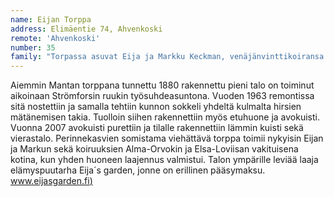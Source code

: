 ```yaml
---
name: Eijan Torppa
address: Elimäentie 74, Ahvenkoski
remote: 'Ahvenkoski'
number: 35
family: "Torpassa asuvat Eija ja Markku Keckman, venäjänvinttikoiransa Alma-Orvokin ja kooikerhondjen (lintukoira) Elsa-Loviisan kanssa.\n– Neljän vuoden ajan etsin Porvoosta vanhaa hirsitaloa, jota olisi voinut kunnostaa, mutta sellaista ei löytynyt, Eija sanoo. Sitten kävin vuonna 2005 kuvauskeikalla Ruotsinpyhtään Marinkylässä ja sain vihjeen tästä torpasta. Kohtalo puuttui peliin ja vähän ajan päästä sain tilaisuuden ostaa tämän ihanan torpan.\nTalvella talossa on peruslämmitys päällä. Pariskunta asuu silloin Loviisassa, mutta silloin tällöin myös torpassa. Kesällä 2017 taloa laajennetaan, siihen lisätään makuuhuone.\nEijan rakkain harrastus on myös hänen työnsä, elämyspuutarha ja pieni kauppa torpan yhteydessä. Matkailu kiinnostaa sekä Eijaa että Markkua, ennen pariskunta liikkui moottoripyörällä, nyt Europpaa kierretään avo-autolla."
---
```

Aiemmin Mantan torppana tunnettu 1880 rakennettu pieni talo on toiminut aikoinaan Strömforsin ruukin työsuhdeasuntona. Vuoden 1963 remontissa sitä nostettiin ja samalla tehtiin kunnon sokkeli yhdeltä kulmalta hirsien mätänemisen takia. Tuolloin siihen rakennettiin myös etuhuone ja avokuisti. Vuonna 2007 avokuisti purettiin ja tilalle rakennettiin lämmin kuisti sekä vierastalo. Perinnekasvien somistama viehättävä torppa toimii nykyisin Eijan ja Markun sekä koiruuksien Alma-Orvokin ja Elsa-Loviisan vakituisena kotina, kun yhden huoneen laajennus valmistui. Talon ympärille leviää laaja elämyspuutarha Eija´s garden, jonne on erillinen pääsymaksu. [www.eijasgarden.fi)](http://www.eijasgarden.fi)
